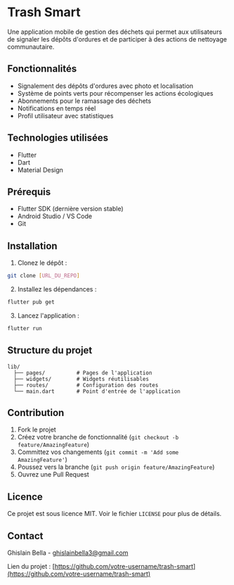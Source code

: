 # Trash Smart

Une application mobile de gestion des déchets qui permet aux utilisateurs de signaler les dépôts d'ordures et de participer à des actions de nettoyage communautaire.

## Fonctionnalités

- Signalement des dépôts d'ordures avec photo et localisation
- Système de points verts pour récompenser les actions écologiques
- Abonnements pour le ramassage des déchets
- Notifications en temps réel
- Profil utilisateur avec statistiques

## Technologies utilisées

- Flutter
- Dart
- Material Design

## Prérequis

- Flutter SDK (dernière version stable)
- Android Studio / VS Code
- Git

## Installation

1. Clonez le dépôt :
```bash
git clone [URL_DU_REPO]
```

2. Installez les dépendances :
```bash
flutter pub get
```

3. Lancez l'application :
```bash
flutter run
```

## Structure du projet

```
lib/
  ├── pages/          # Pages de l'application
  ├── widgets/        # Widgets réutilisables
  ├── routes/         # Configuration des routes
  └── main.dart       # Point d'entrée de l'application
```

## Contribution

1. Fork le projet
2. Créez votre branche de fonctionnalité (`git checkout -b feature/AmazingFeature`)
3. Committez vos changements (`git commit -m 'Add some AmazingFeature'`)
4. Poussez vers la branche (`git push origin feature/AmazingFeature`)
5. Ouvrez une Pull Request

## Licence

Ce projet est sous licence MIT. Voir le fichier `LICENSE` pour plus de détails.

## Contact

Ghislain Bella - ghislainbella3@gmail.com

Lien du projet : [https://github.com/votre-username/trash-smart](https://github.com/votre-username/trash-smart)
